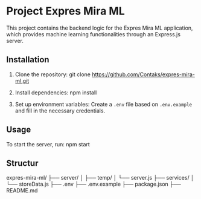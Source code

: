 ﻿# Project Expres Mira ML

This project contains the backend logic for the Expres Mira ML application, which provides machine learning functionalities through an Express.js server.

## Installation

1. Clone the repository: git clone https://github.com/Contaks/expres-mira-ml.git


2. Install dependencies: npm install



3. Set up environment variables: Create a `.env` file based on `.env.example` and fill in the necessary credentials.

## Usage

To start the server, run:
npm start

## Structur
  expres-mira-ml/
  ├── server/
  │   ├── temp/
  │   └── server.js
  ├── services/
  │   └── storeData.js
  ├── .env
  ├── .env.example
  ├── package.json
  ├── README.md

